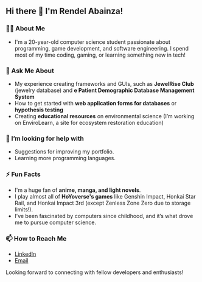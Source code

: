 ## Hi there 👋 I'm Rendel Abainza!

### 👨‍💻 About Me
- I'm a 20-year-old computer science student passionate about programming, game development, and software engineering. I spend most of my time coding, gaming, or learning something new in tech!

### 💬 Ask Me About
- My experience creating frameworks and GUIs, such as **JewelRise Club** (jewelry database) and **e Patient Demographic Database Management System**
- How to get started with **web application forms for databases** or **hypothesis testing**
- Creating **educational resources** on environmental science (I’m working on EnviroLearn, a site for ecosystem restoration education)

### 🤔 I’m looking for help with
- Suggestions for improving my portfolio.
- Learning more programming languages.

### ⚡ Fun Facts
- I'm a huge fan of **anime, manga, and light novels**.
- I play almost all of **HoYoverse's games** like Genshin Impact, Honkai Star Rail, and Honkai Impact 3rd (except Zenless Zone Zero due to storage limits!).
- I’ve been fascinated by computers since childhood, and it’s what drove me to pursue computer science.

### 📫 How to Reach Me
- [LinkedIn](https://www.linkedin.com/in/rendel-abainza/)
- [Email](abainzarendel11@gmail.com)

Looking forward to connecting with fellow developers and enthusiasts!

